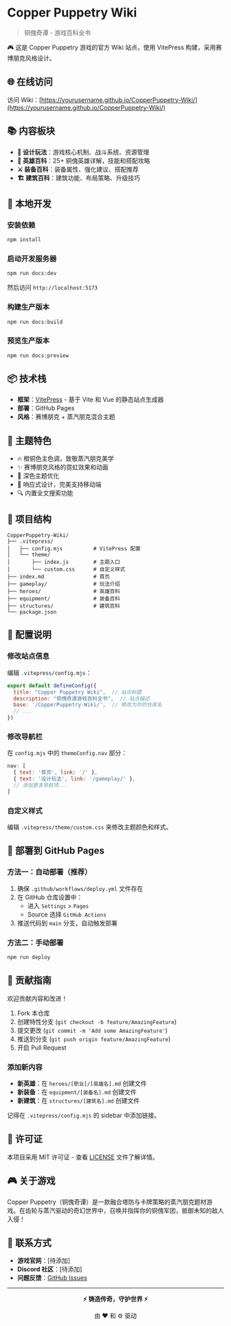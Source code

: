 # Copper Puppetry Wiki

> 铜傀奇谭 - 游戏百科全书

🎮 这是 Copper Puppetry 游戏的官方 Wiki 站点，使用 VitePress 构建，采用赛博朋克风格设计。

## 🌐 在线访问

访问 Wiki：[https://yourusername.github.io/CopperPuppetry-Wiki/](https://yourusername.github.io/CopperPuppetry-Wiki/)

## 📚 内容板块

- **🎯 设计玩法**：游戏核心机制、战斗系统、资源管理
- **🤖 英雄百科**：25+ 铜傀英雄详解，技能和搭配攻略
- **⚔️ 装备百科**：装备属性、强化建议、搭配推荐
- **🏗️ 建筑百科**：建筑功能、布局策略、升级技巧

## 🚀 本地开发

### 安装依赖

```bash
npm install
```

### 启动开发服务器

```bash
npm run docs:dev
```

然后访问 `http://localhost:5173`

### 构建生产版本

```bash
npm run docs:build
```

### 预览生产版本

```bash
npm run docs:preview
```

## 📦 技术栈

- **框架**：[VitePress](https://vitepress.dev/) - 基于 Vite 和 Vue 的静态站点生成器
- **部署**：GitHub Pages
- **风格**：赛博朋克 + 蒸汽朋克混合主题

## 🎨 主题特色

- 🔥 橙铜色主色调，致敬蒸汽朋克美学
- ✨ 赛博朋克风格的霓虹效果和动画
- 🌙 深色主题优化
- 📱 响应式设计，完美支持移动端
- 🔍 内置全文搜索功能

## 📂 项目结构

```
CopperPuppetry-Wiki/
├── .vitepress/
│   ├── config.mjs          # VitePress 配置
│   └── theme/
│       ├── index.js        # 主题入口
│       └── custom.css      # 自定义样式
├── index.md                # 首页
├── gameplay/               # 玩法介绍
├── heroes/                 # 英雄百科
├── equipment/              # 装备百科
├── structures/             # 建筑百科
└── package.json
```

## 🔧 配置说明

### 修改站点信息

编辑 `.vitepress/config.mjs`：

```js
export default defineConfig({
  title: "Copper Puppetry Wiki",  // 站点标题
  description: "铜傀奇谭游戏百科全书",  // 站点描述
  base: '/CopperPuppetry-Wiki/',  // 修改为你的仓库名
  // ...
})
```

### 修改导航栏

在 `config.mjs` 中的 `themeConfig.nav` 部分：

```js
nav: [
  { text: '首页', link: '/' },
  { text: '设计玩法', link: '/gameplay/' },
  // 添加更多导航项...
]
```

### 自定义样式

编辑 `.vitepress/theme/custom.css` 来修改主题颜色和样式。

## 🚀 部署到 GitHub Pages

### 方法一：自动部署（推荐）

1. 确保 `.github/workflows/deploy.yml` 文件存在
2. 在 GitHub 仓库设置中：
   - 进入 `Settings` > `Pages`
   - Source 选择 `GitHub Actions`
3. 推送代码到 `main` 分支，自动触发部署

### 方法二：手动部署

```bash
npm run deploy
```

## 📝 贡献指南

欢迎贡献内容和改进！

1. Fork 本仓库
2. 创建特性分支 (`git checkout -b feature/AmazingFeature`)
3. 提交更改 (`git commit -m 'Add some AmazingFeature'`)
4. 推送到分支 (`git push origin feature/AmazingFeature`)
5. 开启 Pull Request

### 添加新内容

- **新英雄**：在 `heroes/[职业]/[英雄名].md` 创建文件
- **新装备**：在 `equipment/[装备名].md` 创建文件
- **新建筑**：在 `structures/[建筑名].md` 创建文件

记得在 `.vitepress/config.mjs` 的 sidebar 中添加链接。

## 📄 许可证

本项目采用 MIT 许可证 - 查看 [LICENSE](LICENSE) 文件了解详情。

## 🎮 关于游戏

Copper Puppetry（铜傀奇谭）是一款融合塔防与卡牌策略的蒸汽朋克题材游戏。在齿轮与蒸汽驱动的奇幻世界中，召唤并指挥你的铜傀军团，抵御未知的敌人入侵！

## 📧 联系方式

- **游戏官网**：[待添加]
- **Discord 社区**：[待添加]
- **问题反馈**：[GitHub Issues](https://github.com/yourusername/CopperPuppetry-Wiki/issues)

---

<div align="center">

**⚡ 铸造传奇，守护世界 ⚡**

由 ❤️ 和 ⚙️ 驱动

</div>

